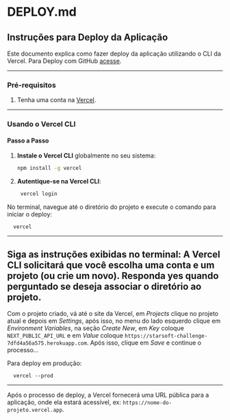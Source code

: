 # **DEPLOY.md**

## Instruções para Deploy da Aplicação

Este documento explica como fazer deploy da aplicação utilizando o CLI da Vercel.
Para Deploy com GitHub [acesse](https://blog.formacao.dev/como-fazer-o-deploy-de-uma-aplicacao-no-site-da-vercel/).

---

### **Pré-requisitos**

1. Tenha uma conta na [Vercel](https://vercel.com/).


---

### **Usando o Vercel CLI**

#### Passo a Passo

1. **Instale o Vercel CLI** globalmente no seu sistema:
   ```bash
   npm install -g vercel
   ```

2. **Autentique-se na Vercel CLI**:
    
   ```bash
    vercel login
     ```
    

No terminal, navegue até o diretório do projeto e execute o comando para iniciar o deploy:
 
      vercel

--- 
Siga as instruções exibidas no terminal:
A Vercel CLI solicitará que você escolha uma conta e um projeto (ou crie um novo).
Responda yes quando perguntado se deseja associar o diretório ao projeto.
---
Com o projeto criado, vá até o site da Vercel, em *Projects* clique no projeto atual e depois em *Settings*, após isso, no menu do lado esquerdo clique em *Environment Variables*, na seção *Create New*, em *Key* coloque `NEXT_PUBLIC_API_URL` e em *Value* coloque `https://starsoft-challenge-7dfd4a56a575.herokuapp.com`. Após isso, clique em *Save* e continue o processo...

Para deploy em produção:
 
      vercel --prod
 

--- 
Após o processo de deploy, a Vercel fornecerá uma URL pública para a aplicação, onde ela estará acessível, ex: `https://nome-do-projeto.vercel.app`.
